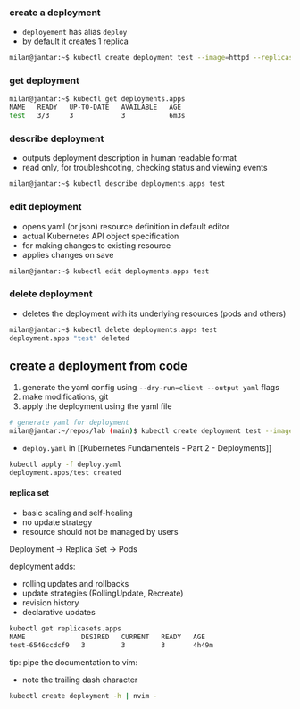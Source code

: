 
### create a deployment

- `deployement` has alias `deploy`
- by default it creates 1 replica
```bash
milan@jantar:~$ kubectl create deployment test --image=httpd --replicas=3
```

### get deployment

```bash
milan@jantar:~$ kubectl get deployments.apps
NAME   READY   UP-TO-DATE   AVAILABLE   AGE
test   3/3     3            3           6m3s
```

### describe deployment

- outputs deployment description in human readable format
- read only, for troubleshooting, checking status and viewing events
```bash
milan@jantar:~$ kubectl describe deployments.apps test
```

### edit deployment

- opens yaml (or json) resource definition in default editor
- actual Kubernetes API object specification
- for making changes to existing resource
- applies changes on save

```bash
milan@jantar:~$ kubectl edit deployments.apps test
```

### delete deployment

- deletes the deployment with its underlying resources (pods and others)

```bash
milan@jantar:~$ kubectl delete deployments.apps test
deployment.apps "test" deleted
```
## create a deployment from code

1. generate the yaml config using `--dry-run=client --output yaml` flags
2. make modifications, git
3. apply the deployment using the yaml file

```bash
# generate yaml for deployment
milan@jantar:~/repos/lab (main)$ kubectl create deployment test --image=httpd --replicas=3 --dry-run=client --output yaml > deploy.yaml
```
- `deploy.yaml` in [[Kubernetes Fundamentels - Part 2 - Deployments]]

```bash
kubectl apply -f deploy.yaml
deployment.apps/test created
```

#### replica set

- basic scaling and self-healing
- no update strategy
- resource should not be managed by users

Deployment -> Replica Set -> Pods

deployment adds:
- rolling updates and rollbacks
- update strategies (RollingUpdate, Recreate)
- revision history
- declarative updates

```bash
kubectl get replicasets.apps
NAME              DESIRED   CURRENT   READY   AGE
test-6546ccdcf9   3         3         3       4h49m
```

tip: pipe the documentation to vim:

- note the trailing dash character
```bash
kubectl create deployment -h | nvim -
```